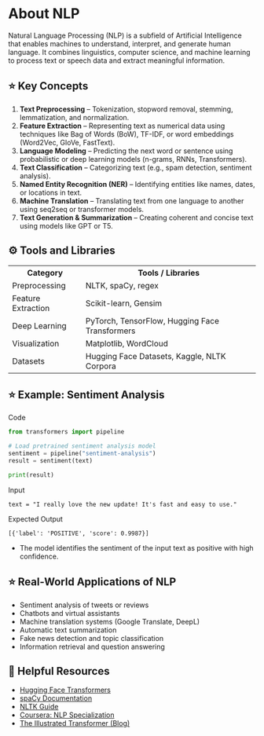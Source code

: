 # About NLP

Natural Language Processing (NLP) is a subfield of Artificial Intelligence that enables machines to understand, interpret, and generate human language. It combines linguistics, computer science, and machine learning to process text or speech data and extract meaningful information.

## ⭐️ Key Concepts

1. **Text Preprocessing** – Tokenization, stopword removal, stemming, lemmatization, and normalization.
2. **Feature Extraction** – Representing text as numerical data using techniques like Bag of Words (BoW), TF-IDF, or word embeddings (Word2Vec, GloVe, FastText).
3. **Language Modeling** – Predicting the next word or sentence using probabilistic or deep learning models (n-grams, RNNs, Transformers).
4. **Text Classification** – Categorizing text (e.g., spam detection, sentiment analysis).
5. **Named Entity Recognition (NER)** – Identifying entities like names, dates, or locations in text.
6. **Machine Translation** – Translating text from one language to another using seq2seq or transformer models.
7. **Text Generation & Summarization** – Creating coherent and concise text using models like GPT or T5.

## ⚙️ Tools and Libraries 

<div align="center">

<table>
  <tr>
    <th>Category</th>
    <th>Tools / Libraries</th>
  </tr>
  <tr>
    <td>Preprocessing</td>
    <td>NLTK, spaCy, regex</td>
  </tr>
  <tr>
    <td>Feature Extraction</td>
    <td>Scikit-learn, Gensim</td>
  </tr>
  <tr>
    <td>Deep Learning</td>
    <td>PyTorch, TensorFlow, Hugging Face Transformers</td>
  </tr>
  <tr>
    <td>Visualization</td>
    <td>Matplotlib, WordCloud</td>
  </tr>
  <tr>
    <td>Datasets</td>
    <td>Hugging Face Datasets, Kaggle, NLTK Corpora</td>
  </tr>
</table>

</div>

## ⭐️ Example: Sentiment Analysis

Code

```python
from transformers import pipeline

# Load pretrained sentiment analysis model
sentiment = pipeline("sentiment-analysis")
result = sentiment(text)

print(result)
```

Input
```
text = "I really love the new update! It's fast and easy to use."
```

Expected Output
```
[{'label': 'POSITIVE', 'score': 0.9987}]
```

- The model identifies the sentiment of the input text as positive with high confidence.

## ⭐️ Real-World Applications of NLP

- Sentiment analysis of tweets or reviews
- Chatbots and virtual assistants
- Machine translation systems (Google Translate, DeepL)
- Automatic text summarization
- Fake news detection and topic classification
- Information retrieval and question answering

## 🔗 Helpful Resources

- [Hugging Face Transformers](https://huggingface.co/transformers/)
- [spaCy Documentation](https://spacy.io/)
- [NLTK Guide](https://www.nltk.org/)
- [Coursera: NLP Specialization](https://www.coursera.org/specializations/natural-language-processing)
- [The Illustrated Transformer (Blog)](https://jalammar.github.io/illustrated-transformer/)

